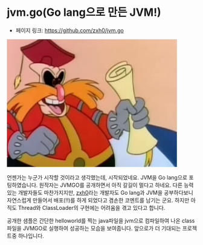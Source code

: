 jvm.go(Go lang으로 만든 JVM!)
=============================
- 페이지 링크: https://github.com/zxh0/jvm.go

![jvm.go Logo](https://raw.githubusercontent.com/zxh0/jvm.go/master/jvmgo.png)


언젠가는 누군가 시작할 것이라고 생각했는데, 시작되었네요. JVM을 Go lang으로 포팅하였습니다. 원작자는 JVMGO를 공개하면서 아직 갈길이 멀다고 하네요. 다른 능력있는 개발자들도 마찬가지지만, [zxh0](https://github.com/zxh0)라는 개발자도 Go lang과 JVM을 공부하다보니 자연스럽게 만들어서 배포(!!)를 하게 되었다고 겸손한 코멘트를 남기는 군요. 하지만 아직도 Thread와 ClassLoader의 구현에는 어려움을 겪고 있다고 합니다. 

공개한 샘플은 간단한 helloworld를 찍는 java파일을 jvm으로 컴파일하여 나온 class파일을 JVMGO로 실행하여 성공하는 모습을 보여줍니다. 앞으로가 더 기대되는 프로젝트중 하나입니다.
